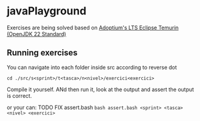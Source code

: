 # javaPlayground

Exercises are being solved based on [Adoptium's LTS Eclipse Temurin (OpenJDK 22 Standard)](https://adoptium.net)

## Running exercises

You can navigate into each folder inside src according to reverse dot

`cd ./src/s<sprint>/t<tasca>/n<nivel>/exercici<exercici>`

Compile it yourself.
ANd then run it, look at the output and assert the output is correct.

or your can:
TODO FIX assert.bash
`bash assert.bash <sprint> <tasca> <nivel> <exercici>`
